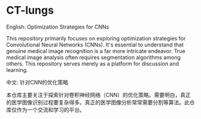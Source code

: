 # CT-lungs
English:
Optimization Strategies for CNNs

This repository primarily focuses on exploring optimization strategies for Convolutional Neural Networks (CNNs). It's essential to understand that genuine medical image recognition is a far more intricate endeavor. True medical image analysis often requires segmentation algorithms among others. This repository serves merely as a platform for discussion and learning.

中文:
针对CNN的优化策略

本仓库主要关注于探索针对卷积神经网络（CNN）的优化策略。需要明白，真正的医学图像识别过程要复杂得多。真正的医学图像分析常常需要分割等算法。此仓库仅作为一个交流和学习的平台。
